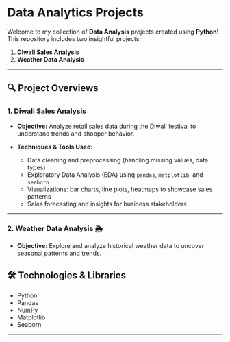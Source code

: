 # Data Analytics Projects

Welcome to my collection of **Data Analysis** projects created using **Python**!  
This repository includes two insightful projects:

1. **Diwali Sales Analysis**  
2. **Weather Data Analysis**

---

## 🔍 Project Overviews

### 1. Diwali Sales Analysis
- **Objective:** Analyze retail sales data during the Diwali festival to understand trends and shopper behavior.

- **Techniques & Tools Used:**
  - Data cleaning and preprocessing (handling missing values, data types)
  - Exploratory Data Analysis (EDA) using `pandas`, `matplotlib`, and `seaborn`
  - Visualizations: bar charts, line plots, heatmaps to showcase sales patterns
  - Sales forecasting and insights for business stakeholders

---

### 2. Weather Data Analysis 🌦️
- **Objective:** Explore and analyze historical weather data to uncover seasonal patterns and trends.

## 🛠️ Technologies & Libraries
- Python  
- Pandas  
- NumPy  
- Matplotlib  
- Seaborn  

---
